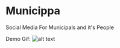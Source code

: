 # Municippa 

Social Media For Municipals and it's People

Demo Gif: 
![alt text](https://github.com/oozd/municippa/blob/master/demoMunicippa.gif "Demo")


